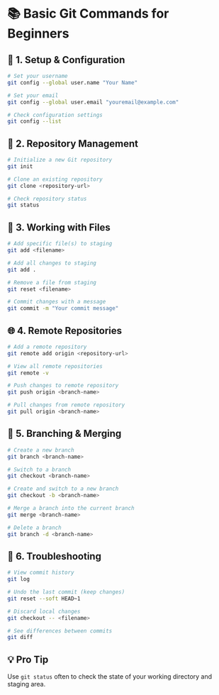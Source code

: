 # 📚 Basic Git Commands for Beginners

## 🔄 1. Setup & Configuration
```bash
# Set your username
git config --global user.name "Your Name"

# Set your email
git config --global user.email "youremail@example.com"

# Check configuration settings
git config --list
```

## 📁 2. Repository Management
```bash
# Initialize a new Git repository
git init

# Clone an existing repository
git clone <repository-url>

# Check repository status
git status
```

## 💾 3. Working with Files
```bash
# Add specific file(s) to staging
git add <filename>

# Add all changes to staging
git add .

# Remove a file from staging
git reset <filename>

# Commit changes with a message
git commit -m "Your commit message"
```

## 🌐 4. Remote Repositories
```bash
# Add a remote repository
git remote add origin <repository-url>

# View all remote repositories
git remote -v

# Push changes to remote repository
git push origin <branch-name>

# Pull changes from remote repository
git pull origin <branch-name>
```

## 🌿 5. Branching & Merging
```bash
# Create a new branch
git branch <branch-name>

# Switch to a branch
git checkout <branch-name>

# Create and switch to a new branch
git checkout -b <branch-name>

# Merge a branch into the current branch
git merge <branch-name>

# Delete a branch
git branch -d <branch-name>
```

## 🐛 6. Troubleshooting
```bash
# View commit history
git log

# Undo the last commit (keep changes)
git reset --soft HEAD~1

# Discard local changes
git checkout -- <filename>

# See differences between commits
git diff
```

## 💡 Pro Tip
Use `git status` often to check the state of your working directory and staging area.

